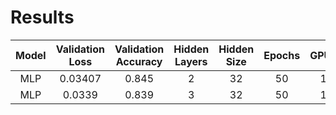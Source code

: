 # Results

| Model | Validation Loss | Validation Accuracy | Hidden Layers | Hidden Size | Epochs | GPUs | Process Graph | Data Offset |                              wandb                              |
|:-----:|:---------------:|:-------------------:|:-------------:|:-----------:|:------:|:----:|:-------------:|:-----------:|:---------------------------------------------------------------:|
|  MLP  |     0.03407     |        0.845        |       2       |     32      |   50   |  1   |       -       |      1      | [Link](https://wandb.ai/eriknikulski/carQUEST-ML/runs/keb7dita) |
|  MLP  |     0.0339      |        0.839        |       3       |     32      |   50   |  1   |       -       |      1      | [Link](https://wandb.ai/eriknikulski/carQUEST-ML/runs/yhdyz8mg) |

